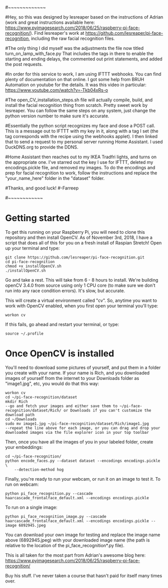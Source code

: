 #~~~~~~~~~~~~~

#Hey, so this was designed by lesreaper based on the instructions of Adrian (work and great instructions available here: https://www.pyimagesearch.com/2018/06/25/raspberry-pi-face-recognition/).  Find lesreaper's work at https://github.com/lesreaper/pi-face-recognition, including the raw facial recognition files.

#The only thing I did myself was the adjustments the file now titled turn_on_lamp_with_face.py  That includes the tags in there to enable the starting and ending delays, the commented out print statements, and added the post requests.

#In order for this service to work, I am using IFTTT webhooks.  You can find plenty of documentation on that online.  I got some help from BRUH Automation on youtube for the details.  It was this video in particular: https://www.youtube.com/watch?v=-Tkb04xRs-o

#The open_CV_installation_steps.sh file will actually compile, build, and install the facial recognition thing from scratch.  Pretty sweet work by lesreaper.  You can follow the same steps on any system, just change the python version number to make sure it's accurate.

#Essentially the python script recognizes my face and dose a POST call.  This is a message out to IFTTT with my key in it, along with a tag I set (the tag corresponds with the recipe using the webhooks applet).  I then linked that to send a request to my personal server running Home Assistant.  I used DuckDNS.org to provide the DDNS.

#Home Assistant then reaches out to my IKEA Tradfri lights, and turns on the appropriate one.  I've starred out the key I use for IFTTT, deleted my encodings.pickle file, and removed my images.  To do the encodings and prep for facial recognition to work, follow the instructions and replace the "your_name_here" folder in the "dataset" folder.

#Thanks, and good luck!
#-Farreep

#~~~~~~~~~~~~

# Getting started

To get this running on your Raspberry Pi, you will need to clone this repository and then install OpenCV. As of November 3rd, 2018, I have a script that does all of this for you on a fresh install of Raspian Stretch!
Open up your terminal and type:
```
git clone https://github.com/lesreaper/pi-face-recognition.git
cd pi-face-recognition
chmod +x installOpenCV.sh
./installOpenCV.sh
```
Go and take a rest. This will take from 6 - 8 hours to install. We're building openCV 3.4.0 from source using only 1 CPU core (to make sure we don't run into any race condition errors). It's slow, but accurate.

This will create a virtual environment called "cv". So, anytime you want to work with OpenCV enabled, when you first open your terminal you'll type:
```
workon cv
```

If this fails, go ahead and restart your terminal, or type:

```source ~/.profile```

# Once OpenCV is installed

You'll need to download some pictures of yourself, and put them in a folder you create with your name. If your name is Rich, and you downloaded images of yourself from the internet to your Downloads folder as "image1.jpg", etc, you would do that this way:

```
workon cv
cd ~/pi-face-recognition/dataset
mkdir Rich
--go and fetch your images and either save them to ~/pi-face-recognition/dataset/Rich/ or Downloads if you can't customize the download path
cd ~/Downloads
sudo mv image1.jpg ~/pi-face-recognition/dataset/Rich/image1.jpg
--repeat the line above for each image, or you can drag and drop your downloaded images via the file explorer icon in your top toolbar
```

Then, once you have all the images of you in your labeled folder, create your embeddings:
```
cd ~/pi-face-recognition/
python encode_faces.py --dataset dataset --encodings encodings.pickle \
	--detection-method hog
``` 

Finally, you're ready to run your webcam, or run it on an image to test it.
To run on webcam:
```
python pi_face_recognition.py --cascade haarcascade_frontalface_default.xml --encodings encodings.pickle
```

To run on a single image:
```
python pi_face_recognition_image.py --cascade haarcascade_frontalface_default.xml --encodings encodings.pickle --image 6892945.jpeg
```

You can download your own image for testing and replace the image name above (6892945.jpeg) with your downloaded image name (the path is relative to the location of the pi_face_recognition*.py file).

This is all taken for the most part from Adrian's awesome blog here:
https://www.pyimagesearch.com/2018/06/25/raspberry-pi-face-recognition/

Buy his stuff. I've never taken a course that hasn't paid for itself many times over.

